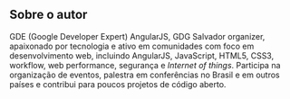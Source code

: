 ## Sobre o autor

GDE (Google Developer Expert) AngularJS, GDG Salvador organizer, apaixonado por tecnologia e ativo em comunidades com foco em desenvolvimento web, incluindo AngularJS, JavaScript, HTML5, CSS3, workflow, web performance, segurança e *Internet of things*. Participa na organização de eventos, palestra em conferências no Brasil e em outros países e contribui para poucos projetos de código aberto.
